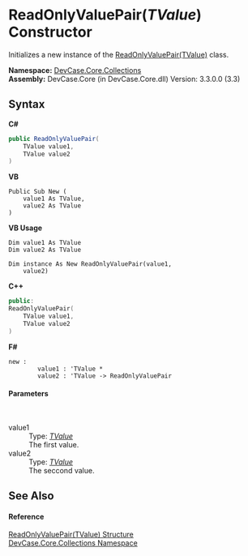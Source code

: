 # ReadOnlyValuePair(*TValue*) Constructor 
 

Initializes a new instance of the <a href="T_DevCase_Core_Collections_ReadOnlyValuePair_1">ReadOnlyValuePair(TValue)</a> class.

**Namespace:**&nbsp;<a href="N_DevCase_Core_Collections">DevCase.Core.Collections</a><br />**Assembly:**&nbsp;DevCase.Core (in DevCase.Core.dll) Version: 3.3.0.0 (3.3)

## Syntax

**C#**<br />
``` C#
public ReadOnlyValuePair(
	TValue value1,
	TValue value2
)
```

**VB**<br />
``` VB
Public Sub New ( 
	value1 As TValue,
	value2 As TValue
)
```

**VB Usage**<br />
``` VB Usage
Dim value1 As TValue
Dim value2 As TValue

Dim instance As New ReadOnlyValuePair(value1, 
	value2)
```

**C++**<br />
``` C++
public:
ReadOnlyValuePair(
	TValue value1, 
	TValue value2
)
```

**F#**<br />
``` F#
new : 
        value1 : 'TValue * 
        value2 : 'TValue -> ReadOnlyValuePair
```


#### Parameters
&nbsp;<dl><dt>value1</dt><dd>Type: <a href="T_DevCase_Core_Collections_ReadOnlyValuePair_1">*TValue*</a><br />The first value.</dd><dt>value2</dt><dd>Type: <a href="T_DevCase_Core_Collections_ReadOnlyValuePair_1">*TValue*</a><br />The seccond value.</dd></dl>

## See Also


#### Reference
<a href="T_DevCase_Core_Collections_ReadOnlyValuePair_1">ReadOnlyValuePair(TValue) Structure</a><br /><a href="N_DevCase_Core_Collections">DevCase.Core.Collections Namespace</a><br />